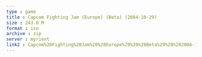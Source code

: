 ```yaml
---
type : game
title : Capcom Fighting Jam (Europe) (Beta) (2004-10-29)
size : 243.8 M
format : iso
archive : zip
server : myrient
link2 : Capcom%20Fighting%20Jam%20%28Europe%29%20%28Beta%29%20%282004-10-29%29
---
```

